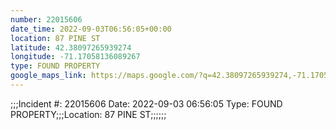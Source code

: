 ```yaml
---
number: 22015606
date_time: 2022-09-03T06:56:05+00:00
location: 87 PINE ST
latitude: 42.38097265939274
longitude: -71.17058136089267
type: FOUND PROPERTY
google_maps_link: https://maps.google.com/?q=42.38097265939274,-71.17058136089267
---
```


;;;Incident #: 22015606   Date: 2022-09-03 06:56:05    Type: FOUND PROPERTY;;;Location: 87 PINE ST;;;;;;
